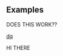 ## Examples

DOES THIS WORK??

[dq](https://github.com/invertedv/testGo/blob/master/scripts/dq.gom)

HI THERE
